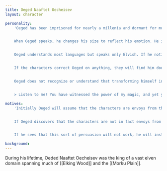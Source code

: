 ```yaml
---
title: Oeged Naaftet Oecheisev
layout: character

personality:
    'Oeged has been imprisoned for nearly a millenia and dormant for more than half of that time, and this should be reflected in any interaction with him. Since the end of his reign, much has changed in the world above that he is completely unaware of. Oeged believes that the elven kingdom is still strong on the surface and that he was deposed by an unknown usurper. Having been dormant, he also does not know how long he has been imprisoned; he will initially assume that he has been underground for no more than 300 years and that his usurper is still alive.


    When Oeged speaks, he changes his size to reflect his emotion. He is smallest when he is feeling amiable or is trying to persuade the characters to do his will. In this state he is only slightly larger than the average human. When he is acting imperious and grand, he becomes around three times the size and holds his posture upright. He is largest when he is angry or aggressive; he becomes like smoke, expanding to fill whatever space he is currently in. He thins out through the air and along the walls, reaching over and around the characters while his voice becomes increasingly disembodied. He will not remain this way for long, reverting to his normal size within a few seconds.


    Oeged understands most languages but speaks only Elvish. If he notices that any of the characters do not speak or understand Elvish (which he might be able to discern from their expressions) he will cast the Tongues spell on himself, allowing any intelligent creature to understand him.


    If the characters correct Oeged on anything, they will find him doubtful and stubborn but not impossible to convince. He will become greatly distressed if he learns that most of his people are no longer living, and annoyed if he is told that there was no usurper and that his own kin, united, condemned him to his fate.


    Oeged does not recognize or understand that transforming himself into a shadow dragon and his councillors into wraiths could possibly be the cause of his imprisonment. If the characters try to point this out to him, or otherwise mention [[Eclipse]] magic, he becomes angry. He will talk about the great benefits of using Eclipse magic and the power that can be gained from it, as well as pre-emptively refute arguments against it, as though the characters were his councillors in disagreement. This is an argument he held many times in his life towards the end of his reign, and he knows the script by heart.


    > Listen to me! You have witnessed the power of my magic, and yet you still do not believe? The Eclipse is a gift, granting great power to those who are willing to take it. The druids know this! They harness this true raw power for their own purposes. Why should we not, when our own purposes are far nobler than theirs? My people suffer! They scrape by with very little, living day to day, and you withhold yourselves from the tools you need to save them. You are weak-minded if you cannot see your own stupidity, and weaker still if you would allow this magic to corrupt you like you say would happen. Power is power! We have seen it and used it before, with no ill effects. You must open yourselves to the magic of the Eclipse, or suffer the pain of your own regret! Do you understand?'

motives:
    'Initially Oeged will assume that the characters are envoys from the elven kingdom and that the magical seals on his exits are still strong. With this in mind, he will begin by asking the characters who they are and what their purpose is in awaking him. When he does he will inquire why the characters do not speak the language of his land if any of them do not speak Elvish. Among his inquiries he will try to learn who supplanted him, how many years he has been sealed away, and what has happened to his people in his absence.


    If Oeged discovers that the characters are not in fact envoys from the elven kingdom, or that there is no longer any elven kingdom, he will begin to suspect that the time of his imprisonment is at an end. Ultimately, freedom is what he desires. He will ask questions to the characters about how they found their way into the underground chambers and how they plan on getting out. If possible, he will try to trick the characters into allowing him to escape, thinking that he would be more likely to escape any magic seals if he were intentionally released. His persuasion tactics will progress through four stages: asking nicely, demanding aggressively, offering wealth and wishes, and threatening harm. He will not actually harm the characters, however, unless they challenge him on his threats or attack him. When they do he will try to kill them all as quickly as possible with his most potent spells.


    If he sees that this sort of persuasion will not work, he will instead try to persuade the characters to leave, imagining that he will follow them and escape as well. If the characters wish to explore further areas of the catacombs, Oeged will assure them that there is nothing of interest left for them to find. When the characters do eventually leave Oeged will slip back into his form of pure shadow and follow, trying to remain unseen.'

background:
---
```


During his lifetime, Oeded Naaftet Oecheisev was the king of a vast elven domain spanning much of [[Elking Wood]] and the [[Morku Plain]].
